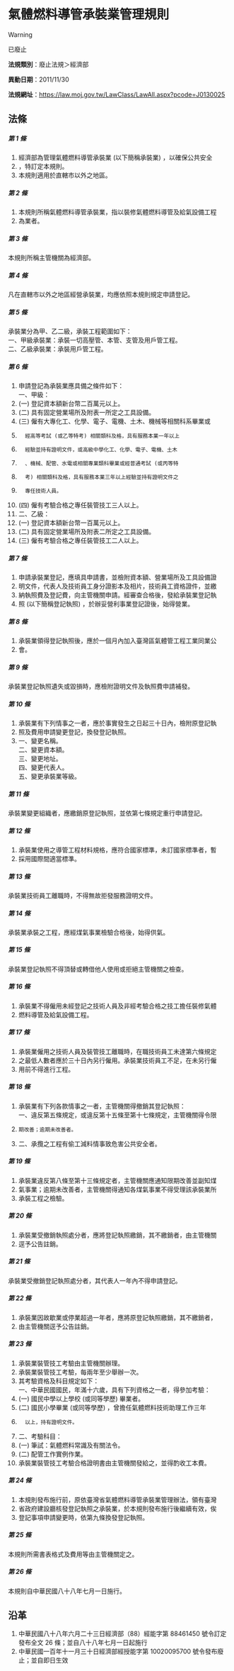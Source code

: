 # 氣體燃料導管承裝業管理規則


> [!WARNING]
> 已廢止


**法規類別**：廢止法規＞經濟部

**異動日期**：2011/11/30  

**法規網址**：https://law.moj.gov.tw/LawClass/LawAll.aspx?pcode=J0130025



## 法條
##### 第 1 條
1. 經濟部為管理氣體燃料導管承裝業 (以下簡稱承裝業) ，以確保公共安全
1. ，特訂定本規則。
1. 本規則適用於直轄市以外之地區。

##### 第 2 條
1. 本規則所稱氣體燃料導管承裝業，指以裝修氣體燃料導管及給氣設備工程
1. 為業者。

##### 第 3 條
本規則所稱主管機關為經濟部。

##### 第 4 條
凡在直轄市以外之地區經營承裝業，均應依照本規則規定申請登記。

##### 第 5 條
承裝業分為甲、乙二級，承裝工程範圍如下：  
一、甲級承裝業：承裝一切高壓管、本管、支管及用戶管工程。  
二、乙級承裝業：承裝用戶管工程。

##### 第 6 條
1. 申請登記為承裝業應具備之條件如下：  
一、甲級：
1.  (一) 登記資本額新台幣二百萬元以上。
1.  (二) 具有固定營業場所及附表一所定之工具設備。
1.  (三) 僱有大專化工、化學、電子、電機、土木、機械等相關科系畢業或
1.       經高等考試 (或乙等特考) 相關類科及格，具有服務本業一年以上
1.       經驗並持有證明文件，或高級中學化工、化學、電子、電機、土木
1.       、機械、配管、水電或相關專業類科畢業或經普通考試 (或丙等特
1.       考) 相關類科及格，具有服務本業三年以上經驗並持有證明文件之
1.       專任技術人員。
1.  (四) 僱有考驗合格之專任裝管技工三人以上。
1. 二、乙級：
1.  (一) 登記資本額新台幣一百萬元以上。
1.  (二) 具有固定營業場所及附表二所定之工具設備。
1.  (三) 僱有考驗合格之專任裝管技工二人以上。

##### 第 7 條
1. 申請承裝業登記，應填具申請書，並檢附資本額、營業場所及工具設備證
1. 明文件，代表人及技術員工身分證影本及相片，技術員工資格證件，並繳
1. 納執照費及登記費，向主管機關申請。經審查合格後，發給承裝業登記執
1. 照 (以下簡稱登記執照) ，於辦妥營利事業登記證後，始得營業。

##### 第 8 條
1. 承裝業領得登記執照後，應於一個月內加入臺灣區氣體管工程工業同業公
1. 會。

##### 第 9 條
承裝業登記執照遺失或毀損時，應檢附證明文件及執照費申請補發。

##### 第 10 條
1. 承裝業有下列情事之一者，應於事實發生之日起三十日內，檢附原登記執
1. 照及費用申請變更登記，換發登記執照。
1. 一、變更名稱。  
二、變更資本額。  
三、變更地址。  
四、變更代表人。  
五、變更承裝業等級。

##### 第 11 條
承裝業變更組織者，應繳銷原登記執照，並依第七條規定重行申請登記。

##### 第 12 條
1. 承裝業使用之導管工程材料規格，應符合國家標準，未訂國家標準者，暫
1. 採用國際間適當標準。

##### 第 13 條
承裝業技術員工離職時，不得無故拒發服務證明文件。

##### 第 14 條
承裝業承裝之工程，應經煤氣事業檢驗合格後，始得供氣。

##### 第 15 條
承裝業登記執照不得頂替或轉借他人使用或拒絕主管機關之檢查。

##### 第 16 條
1. 承裝業不得僱用未經登記之技術人員及非經考驗合格之技工擔任裝修氣體
1. 燃料導管及給氣設備工程。

##### 第 17 條
1. 承裝業僱用之技術人員及裝管技工離職時，在職技術員工未達第六條規定
1. 之最低人數者應於三十日內另行僱用。承裝業技術員工不足，在未另行僱
1. 用前不得進行工程。

##### 第 18 條
1. 承裝業有下列各款情事之一者，主管機關得撤銷其登記執照：  
一、違反第五條規定，或違反第十五條至第十七條規定，主管機關得令限
1.     期改善；逾期未改善者。
1. 二、承攬之工程有偷工減料情事致危害公共安全者。

##### 第 19 條
1. 承裝業違反第八條至第十三條規定者，主管機關應通知限期改善並副知煤
1. 氣事業；逾期未改善者，主管機關得通知各煤氣事業不得受理該承裝業所
1. 承裝工程之檢驗。

##### 第 20 條
1. 承裝業受撤銷執照處分者，應將登記執照繳銷，其不繳銷者，由主管機關
1. 逕予公告註銷。

##### 第 21 條
承裝業受撤銷登記執照處分者，其代表人一年內不得申請登記。

##### 第 22 條
1. 承裝業因故歇業或停業超過一年者，應將原登記執照繳銷，其不繳銷者，
1. 由主管機關逕予公告註銷。

##### 第 23 條
1. 承裝業裝管技工考驗由主管機關辦理。
1. 承裝業裝管技工考驗，每兩年至少舉辦一次。
1. 其考驗資格及科目規定如下：  
一、中華民國國民，年滿十六歲，具有下列資格之一者，得參加考驗：
1.  (一) 國民中學以上學校 (或同等學歷) 畢業者。
1.  (二) 國民小學畢業 (或同等學歷) ，曾擔任氣體燃料技術助理工作三年
1.       以上，持有證明文件。
1. 二、考驗科目：
1.  (一) 筆試：氣體燃料常識及有關法令。
1.  (二) 配管工作實例作業。
1. 承裝業裝管技工考驗合格證明書由主管機關發給之，並得酌收工本費。

##### 第 24 條
1. 本規則發布施行前，原依臺灣省氣體燃料導管承裝業管理辦法，領有臺灣
1. 省政府建設廳核發登記執照之承裝業，於本規則發布施行後繼續有效，俟
1. 登記事項申請變更時，依第九條換發登記執照。

##### 第 25 條
本規則所需書表格式及費用等由主管機關定之。

##### 第 26 條
本規則自中華民國八十八年七月一日施行。

## 沿革
1. 中華民國八十八年六月二十三日經濟部（88）經能字第 88461450 號令訂定發布全文 26 條；並自八十八年七月一日起施行
1. 中華民國一百年十一月三十日經濟部經授能字第 10020095700  號令發布廢止；並自即日生效
